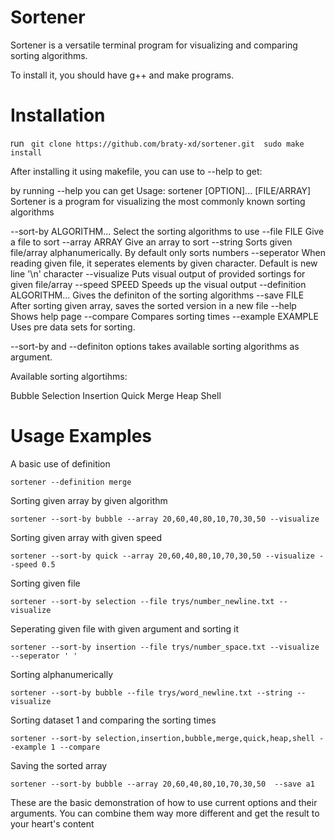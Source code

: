 # Sortener

Sortener is a versatile terminal program for visualizing and comparing sorting algorithms.

To install it, you should have g++ and make programs.

# Installation

run ```
git clone https://github.com/braty-xd/sortener.git 
sudo make install```

After installing it using makefile, you can use to --help to get:


by running --help you can get Usage: sortener [OPTION]... [FILE/ARRAY]
Sortener is a program for visualizing the most commonly known sorting algorithms

--sort-by ALGORITHM...          Select the sorting algorithms to use
--file FILE                     Give a file to sort
--array ARRAY                   Give an array to sort
--string                        Sorts given file/array alphanumerically. By default only sorts numbers
--seperator                     When reading given file, it seperates elements by given character. Default is new line '\n' character
--visualize                     Puts visual output of provided sortings for given file/array
--speed SPEED                   Speeds up the visual output
--definition ALGORITHM...       Gives the definiton of the sorting algorithms
--save FILE                     After sorting given array, saves the sorted version in a new file
--help                          Shows help page
--compare                       Compares sorting times
--example EXAMPLE               Uses pre data sets for sorting.

--sort-by and --definiton options takes available sorting algorithms as argument.

Available sorting algortihms:

Bubble
Selection
Insertion
Quick
Merge
Heap
Shell

# Usage Examples

A basic use of definition

```sortener --definition merge```

Sorting given array by given algorithm

```sortener --sort-by bubble --array 20,60,40,80,10,70,30,50 --visualize```

Sorting given array with given speed

```sortener --sort-by quick --array 20,60,40,80,10,70,30,50 --visualize --speed 0.5```

Sorting given file

```sortener --sort-by selection --file trys/number_newline.txt --visualize```

Seperating given file with given argument and sorting it

```sortener --sort-by insertion --file trys/number_space.txt --visualize --seperator ' '```

Sorting alphanumerically

```sortener --sort-by bubble --file trys/word_newline.txt --string --visualize```

Sorting dataset 1 and comparing the sorting times

```sortener --sort-by selection,insertion,bubble,merge,quick,heap,shell --example 1 --compare```

Saving the sorted array

```sortener --sort-by bubble --array 20,60,40,80,10,70,30,50  --save a1```


These are the basic demonstration of how to use current options and their arguments. You can combine them way more different and get the result to your heart's content
